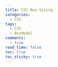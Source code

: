 ```yaml
---
title: CSS Box-Sizing
categories:
  - CSS
tags:
  - CSS
  - BoxModel
comments:
  - true
read_time: false
toc: true
toc_sticky: true
---
```



## 